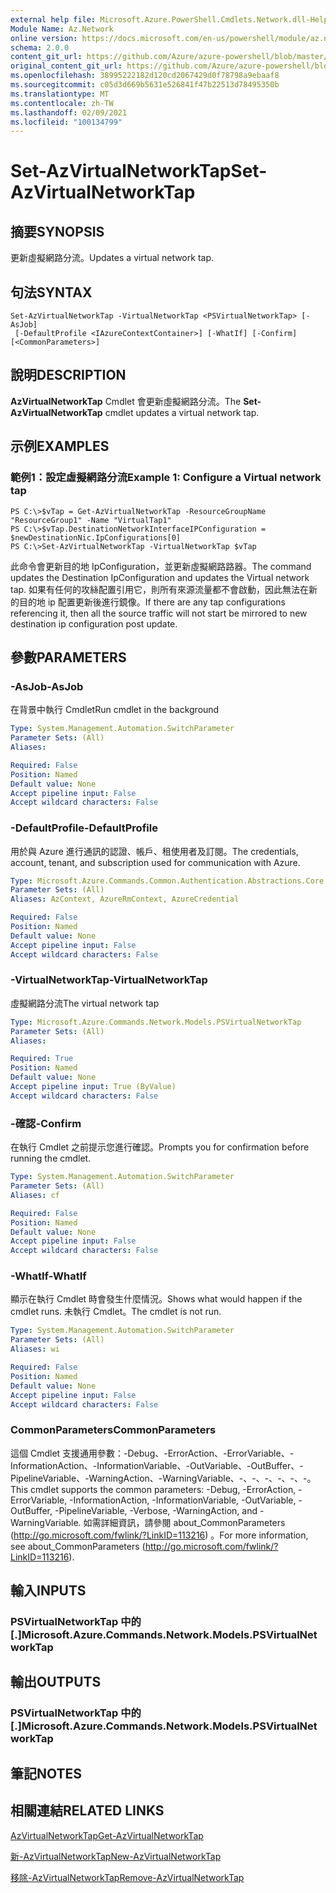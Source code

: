 ```yaml
---
external help file: Microsoft.Azure.PowerShell.Cmdlets.Network.dll-Help.xml
Module Name: Az.Network
online version: https://docs.microsoft.com/en-us/powershell/module/az.network/set-azvirtualnetworktap
schema: 2.0.0
content_git_url: https://github.com/Azure/azure-powershell/blob/master/src/Network/Network/help/Set-AzVirtualNetworkTap.md
original_content_git_url: https://github.com/Azure/azure-powershell/blob/master/src/Network/Network/help/Set-AzVirtualNetworkTap.md
ms.openlocfilehash: 38995222182d120cd2067429d0f78798a9ebaaf8
ms.sourcegitcommit: c05d3d669b5631e526841f47b22513d78495350b
ms.translationtype: MT
ms.contentlocale: zh-TW
ms.lasthandoff: 02/09/2021
ms.locfileid: "100134799"
---
```

# <span data-ttu-id="5e402-101">Set-AzVirtualNetworkTap</span><span class="sxs-lookup"><span data-stu-id="5e402-101">Set-AzVirtualNetworkTap</span></span>

## <span data-ttu-id="5e402-102">摘要</span><span class="sxs-lookup"><span data-stu-id="5e402-102">SYNOPSIS</span></span>
<span data-ttu-id="5e402-103">更新虛擬網路分流。</span><span class="sxs-lookup"><span data-stu-id="5e402-103">Updates a virtual network tap.</span></span>

## <span data-ttu-id="5e402-104">句法</span><span class="sxs-lookup"><span data-stu-id="5e402-104">SYNTAX</span></span>

```
Set-AzVirtualNetworkTap -VirtualNetworkTap <PSVirtualNetworkTap> [-AsJob]
 [-DefaultProfile <IAzureContextContainer>] [-WhatIf] [-Confirm] [<CommonParameters>]
```

## <span data-ttu-id="5e402-105">說明</span><span class="sxs-lookup"><span data-stu-id="5e402-105">DESCRIPTION</span></span>
<span data-ttu-id="5e402-106">**AzVirtualNetworkTap** Cmdlet 會更新虛擬網路分流。</span><span class="sxs-lookup"><span data-stu-id="5e402-106">The **Set-AzVirtualNetworkTap** cmdlet updates a virtual network tap.</span></span>

## <span data-ttu-id="5e402-107">示例</span><span class="sxs-lookup"><span data-stu-id="5e402-107">EXAMPLES</span></span>

### <span data-ttu-id="5e402-108">範例1：設定虛擬網路分流</span><span class="sxs-lookup"><span data-stu-id="5e402-108">Example 1: Configure a Virtual network tap</span></span>
```
PS C:\>$vTap = Get-AzVirtualNetworkTap -ResourceGroupName "ResourceGroup1" -Name "VirtualTap1"
PS C:\>$vTap.DestinationNetworkInterfaceIPConfiguration = $newDestinationNic.IpConfigurations[0]
PS C:\>Set-AzVirtualNetworkTap -VirtualNetworkTap $vTap
```

<span data-ttu-id="5e402-109">此命令會更新目的地 IpConfiguration，並更新虛擬網路路器。</span><span class="sxs-lookup"><span data-stu-id="5e402-109">The command updates the Destination IpConfiguration and updates the Virtual network tap.</span></span>
<span data-ttu-id="5e402-110">如果有任何的攻絲配置引用它，則所有來源流量都不會啟動，因此無法在新的目的地 ip 配置更新後進行鏡像。</span><span class="sxs-lookup"><span data-stu-id="5e402-110">If there are any tap configurations referencing it, then all the source traffic will not start be mirrored to new destination ip configuration post update.</span></span>

## <span data-ttu-id="5e402-111">參數</span><span class="sxs-lookup"><span data-stu-id="5e402-111">PARAMETERS</span></span>

### <span data-ttu-id="5e402-112">-AsJob</span><span class="sxs-lookup"><span data-stu-id="5e402-112">-AsJob</span></span>
<span data-ttu-id="5e402-113">在背景中執行 Cmdlet</span><span class="sxs-lookup"><span data-stu-id="5e402-113">Run cmdlet in the background</span></span>

```yaml
Type: System.Management.Automation.SwitchParameter
Parameter Sets: (All)
Aliases:

Required: False
Position: Named
Default value: None
Accept pipeline input: False
Accept wildcard characters: False
```

### <span data-ttu-id="5e402-114">-DefaultProfile</span><span class="sxs-lookup"><span data-stu-id="5e402-114">-DefaultProfile</span></span>
<span data-ttu-id="5e402-115">用於與 Azure 進行通訊的認證、帳戶、租使用者及訂閱。</span><span class="sxs-lookup"><span data-stu-id="5e402-115">The credentials, account, tenant, and subscription used for communication with Azure.</span></span>

```yaml
Type: Microsoft.Azure.Commands.Common.Authentication.Abstractions.Core.IAzureContextContainer
Parameter Sets: (All)
Aliases: AzContext, AzureRmContext, AzureCredential

Required: False
Position: Named
Default value: None
Accept pipeline input: False
Accept wildcard characters: False
```

### <span data-ttu-id="5e402-116">-VirtualNetworkTap</span><span class="sxs-lookup"><span data-stu-id="5e402-116">-VirtualNetworkTap</span></span>
<span data-ttu-id="5e402-117">虛擬網路分流</span><span class="sxs-lookup"><span data-stu-id="5e402-117">The virtual network tap</span></span>

```yaml
Type: Microsoft.Azure.Commands.Network.Models.PSVirtualNetworkTap
Parameter Sets: (All)
Aliases:

Required: True
Position: Named
Default value: None
Accept pipeline input: True (ByValue)
Accept wildcard characters: False
```

### <span data-ttu-id="5e402-118">-確認</span><span class="sxs-lookup"><span data-stu-id="5e402-118">-Confirm</span></span>
<span data-ttu-id="5e402-119">在執行 Cmdlet 之前提示您進行確認。</span><span class="sxs-lookup"><span data-stu-id="5e402-119">Prompts you for confirmation before running the cmdlet.</span></span>

```yaml
Type: System.Management.Automation.SwitchParameter
Parameter Sets: (All)
Aliases: cf

Required: False
Position: Named
Default value: None
Accept pipeline input: False
Accept wildcard characters: False
```

### <span data-ttu-id="5e402-120">-WhatIf</span><span class="sxs-lookup"><span data-stu-id="5e402-120">-WhatIf</span></span>
<span data-ttu-id="5e402-121">顯示在執行 Cmdlet 時會發生什麼情況。</span><span class="sxs-lookup"><span data-stu-id="5e402-121">Shows what would happen if the cmdlet runs.</span></span>
<span data-ttu-id="5e402-122">未執行 Cmdlet。</span><span class="sxs-lookup"><span data-stu-id="5e402-122">The cmdlet is not run.</span></span>

```yaml
Type: System.Management.Automation.SwitchParameter
Parameter Sets: (All)
Aliases: wi

Required: False
Position: Named
Default value: None
Accept pipeline input: False
Accept wildcard characters: False
```

### <span data-ttu-id="5e402-123">CommonParameters</span><span class="sxs-lookup"><span data-stu-id="5e402-123">CommonParameters</span></span>
<span data-ttu-id="5e402-124">這個 Cmdlet 支援通用參數：-Debug、-ErrorAction、-ErrorVariable、-InformationAction、-InformationVariable、-OutVariable、-OutBuffer、-PipelineVariable、-WarningAction、-WarningVariable、-、-、-、-、-、-。</span><span class="sxs-lookup"><span data-stu-id="5e402-124">This cmdlet supports the common parameters: -Debug, -ErrorAction, -ErrorVariable, -InformationAction, -InformationVariable, -OutVariable, -OutBuffer, -PipelineVariable, -Verbose, -WarningAction, and -WarningVariable.</span></span> <span data-ttu-id="5e402-125">如需詳細資訊，請參閱 about_CommonParameters (http://go.microsoft.com/fwlink/?LinkID=113216) 。</span><span class="sxs-lookup"><span data-stu-id="5e402-125">For more information, see about_CommonParameters (http://go.microsoft.com/fwlink/?LinkID=113216).</span></span>

## <span data-ttu-id="5e402-126">輸入</span><span class="sxs-lookup"><span data-stu-id="5e402-126">INPUTS</span></span>

### <span data-ttu-id="5e402-127">PSVirtualNetworkTap 中的 [.]</span><span class="sxs-lookup"><span data-stu-id="5e402-127">Microsoft.Azure.Commands.Network.Models.PSVirtualNetworkTap</span></span>

## <span data-ttu-id="5e402-128">輸出</span><span class="sxs-lookup"><span data-stu-id="5e402-128">OUTPUTS</span></span>

### <span data-ttu-id="5e402-129">PSVirtualNetworkTap 中的 [.]</span><span class="sxs-lookup"><span data-stu-id="5e402-129">Microsoft.Azure.Commands.Network.Models.PSVirtualNetworkTap</span></span>

## <span data-ttu-id="5e402-130">筆記</span><span class="sxs-lookup"><span data-stu-id="5e402-130">NOTES</span></span>

## <span data-ttu-id="5e402-131">相關連結</span><span class="sxs-lookup"><span data-stu-id="5e402-131">RELATED LINKS</span></span>

[<span data-ttu-id="5e402-132">AzVirtualNetworkTap</span><span class="sxs-lookup"><span data-stu-id="5e402-132">Get-AzVirtualNetworkTap</span></span>](./Get-AzVirtualNetworkTap.md)

[<span data-ttu-id="5e402-133">新-AzVirtualNetworkTap</span><span class="sxs-lookup"><span data-stu-id="5e402-133">New-AzVirtualNetworkTap</span></span>](./New-AzVirtualNetworkTap.md)

[<span data-ttu-id="5e402-134">移除-AzVirtualNetworkTap</span><span class="sxs-lookup"><span data-stu-id="5e402-134">Remove-AzVirtualNetworkTap</span></span>](./Remove-AzVirtualNetworkTap.md)
